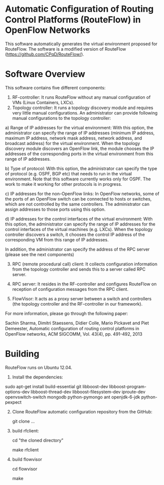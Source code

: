 Automatic Conﬁguration of Routing Control Platforms (RouteFlow) in OpenFlow Networks 
==============================

This software automatically generates the virtual environment proposed for RouteFlow. The software is a modified version of RouteFlow (https://github.com/CPqD/RouteFlow/). 

Software Overview
==============================

This software contains five different components:

1. RF-controller: It runs RouteFlow without any manual configuration of VMs (Linux Containers, LXCs).
2. Topology controller: It runs a topology discovery module and requires very little manual configurations. An administrator can provide following manual configurations to the topology controller:

  a) Range of IP addresses for the virtual environment: With this option, the administrator can specify the range of IP addresses (minimum IP address, maximum IP address, network mask address, network address, and broadcast address) for the virtual environment. When the topology discovery module discovers an OpenFlow link, the module chooses the IP addresses of the corresponding ports in the virtual environment from this range of IP addresses.

  b) Type of protocol: With this option, the administrator can specify the type of protocol (e.g. OSPF, BGP etc) that needs to run in the virtual environment. Note that this software currently works only for OSPF. The work to make it working for other protocols is in progress.

  c) IP addresses for the non-OpenFlow links: In OpenFlow networks, some of the ports of an OpenFlow switch can be connected to hosts or switches, which are not controlled by the same controllers. The administrator can assign  addresses to those ports using this option.

  d) IP addresses for the control interfaces of the virtual environment: With this option, the administrator can specify the range of IP addresses for the control interfaces of the virtual machines (e.g. LXCs). When the topology controller discovers a switch, it chooses the control IP address of the corresponding VM from this range of IP addresses. 
  
   In addition, the administrator can specify the address of the RPC server (please see the next components)
   
3. RPC (remote procedural call) client: It collects configuration information from the topology controller
and sends this to a server called RPC server.
4. RPC server: It resides in the RF-controller and configures RouteFlow on reception of configuration messages from
the RPC client.

5. FlowVisor: It acts as a proxy server between a switch and controllers (the topology controller and the RF-controller in our framework).


For more information, please go through the following paper:

 Sachin Sharma, Dimitri Staessens, Didier Colle, Mario Pickavet and Piet Demeester, Automatic conﬁguration of routing control platforms in OpenFlow networks, ACM SIGCOMM, Vol. 43(4), pp. 491-492, 2013
 
 
Building
==============================
RouteFlow runs on Ubuntu 12.04.

1.  Install the dependencies:

  sudo apt-get install build-essential git libboost-dev libboost-program-options-dev libboost-thread-dev libboost-filesystem-dev iproute-dev openvswitch-switch mongodb python-pymongo ant openjdk-6-jdk python-pexpect

2. Clone RouteFlow automatic configuration repository from the GitHub:
   
   git clone   ...

3. build rfclient:

   cd "the cloned directory"
   
   make rfclient

4. build flowvisor

   cd flowvisor
   
   make
   
   

